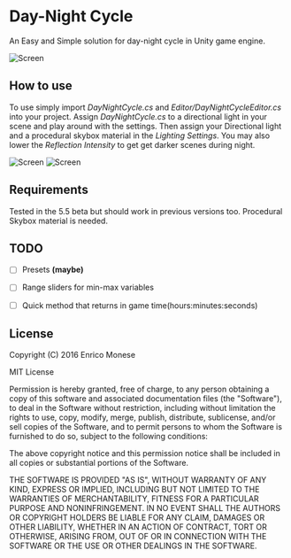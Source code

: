 # Day-Night Cycle


An Easy and Simple solution for day-night cycle in Unity game engine.

![Screen][Image3]

## How to use

To use simply import *DayNightCycle.cs* and *Editor/DayNightCycleEditor.cs* into your project.
Assign *DayNightCycle.cs* to a directional light in your scene and play around with the settings.
Then assign your Directional light and a procedural skybox material in the *Lighting Settings*.
You may also lower the *Reflection Intensity* to get get darker scenes during night.

![Screen][Image1]
![Screen][Image2]


## Requirements

Tested in the 5.5 beta but should work in previous versions too.
Procedural Skybox material is needed.



## TODO

* [ ] Presets **(maybe)**
* [ ] Range sliders for min-max variables
* [ ] Quick method that returns in game time(hours:minutes:seconds)


## License


Copyright (C) 2016 Enrico Monese

MIT License

Permission is hereby granted, free of charge, to any person obtaining a copy
of this software and associated documentation files (the "Software"), to deal
in the Software without restriction, including without limitation the rights
to use, copy, modify, merge, publish, distribute, sublicense, and/or sell
copies of the Software, and to permit persons to whom the Software is
furnished to do so, subject to the following conditions:

The above copyright notice and this permission notice shall be included in all
copies or substantial portions of the Software.

THE SOFTWARE IS PROVIDED "AS IS", WITHOUT WARRANTY OF ANY KIND, EXPRESS OR
IMPLIED, INCLUDING BUT NOT LIMITED TO THE WARRANTIES OF MERCHANTABILITY,
FITNESS FOR A PARTICULAR PURPOSE AND NONINFRINGEMENT. IN NO EVENT SHALL THE
AUTHORS OR COPYRIGHT HOLDERS BE LIABLE FOR ANY CLAIM, DAMAGES OR OTHER
LIABILITY, WHETHER IN AN ACTION OF CONTRACT, TORT OR OTHERWISE, ARISING FROM,
OUT OF OR IN CONNECTION WITH THE SOFTWARE OR THE USE OR OTHER DEALINGS IN THE
SOFTWARE.


[Image1]: http://www.edraflame.com/daynightcycle-github-images/inspector.png
[Image2]: http://www.edraflame.com/daynightcycle-github-images/lighting-settings.png
[Image3]: http://www.edraflame.com/daynightcycle-github-images/screen.png
[Kino]: https://github.com/search?q=kino+user%3Akeijiro&type=Repositories
